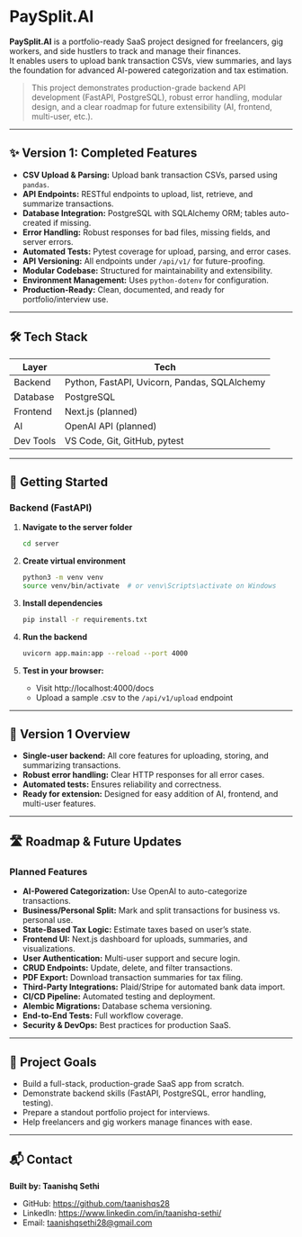 # PaySplit.AI

**PaySplit.AI** is a portfolio-ready SaaS project designed for freelancers, gig workers, and side hustlers to track and manage their finances.  
It enables users to upload bank transaction CSVs, view summaries, and lays the foundation for advanced AI-powered categorization and tax estimation.

> This project demonstrates production-grade backend API development (FastAPI, PostgreSQL), robust error handling, modular design, and a clear roadmap for future extensibility (AI, frontend, multi-user, etc.).

---

## ✨ Version 1: Completed Features

- **CSV Upload & Parsing:** Upload bank transaction CSVs, parsed using `pandas`.
- **API Endpoints:** RESTful endpoints to upload, list, retrieve, and summarize transactions.
- **Database Integration:** PostgreSQL with SQLAlchemy ORM; tables auto-created if missing.
- **Error Handling:** Robust responses for bad files, missing fields, and server errors.
- **Automated Tests:** Pytest coverage for upload, parsing, and error cases.
- **API Versioning:** All endpoints under `/api/v1/` for future-proofing.
- **Modular Codebase:** Structured for maintainability and extensibility.
- **Environment Management:** Uses `python-dotenv` for configuration.
- **Production-Ready:** Clean, documented, and ready for portfolio/interview use.

---

## 🛠️ Tech Stack

| Layer       | Tech                                      |
|-------------|-------------------------------------------|
| Backend     | Python, FastAPI, Uvicorn, Pandas, SQLAlchemy |
| Database    | PostgreSQL                                |
| Frontend    | Next.js (planned)                         |
| AI          | OpenAI API (planned)                      |
| Dev Tools   | VS Code, Git, GitHub, pytest              |

---

## 🚀 Getting Started

### Backend (FastAPI)

1. **Navigate to the server folder**
    ```bash
    cd server
    ```

2. **Create virtual environment**
    ```bash
    python3 -m venv venv
    source venv/bin/activate  # or venv\Scripts\activate on Windows
    ```

3. **Install dependencies**
    ```bash
    pip install -r requirements.txt
    ```

4. **Run the backend**
    ```bash
    uvicorn app.main:app --reload --port 4000
    ```

5. **Test in your browser:**
    - Visit http://localhost:4000/docs
    - Upload a sample .csv to the `/api/v1/upload` endpoint

---

## 🏁 Version 1 Overview

- **Single-user backend:** All core features for uploading, storing, and summarizing transactions.
- **Robust error handling:** Clear HTTP responses for all error cases.
- **Automated tests:** Ensures reliability and correctness.
- **Ready for extension:** Designed for easy addition of AI, frontend, and multi-user features.

---

## 🛣️ Roadmap & Future Updates

### Planned Features

- **AI-Powered Categorization:** Use OpenAI to auto-categorize transactions.
- **Business/Personal Split:** Mark and split transactions for business vs. personal use.
- **State-Based Tax Logic:** Estimate taxes based on user’s state.
- **Frontend UI:** Next.js dashboard for uploads, summaries, and visualizations.
- **User Authentication:** Multi-user support and secure login.
- **CRUD Endpoints:** Update, delete, and filter transactions.
- **PDF Export:** Download transaction summaries for tax filing.
- **Third-Party Integrations:** Plaid/Stripe for automated bank data import.
- **CI/CD Pipeline:** Automated testing and deployment.
- **Alembic Migrations:** Database schema versioning.
- **End-to-End Tests:** Full workflow coverage.
- **Security & DevOps:** Best practices for production SaaS.

---

## 📌 Project Goals

- Build a full-stack, production-grade SaaS app from scratch.
- Demonstrate backend skills (FastAPI, PostgreSQL, error handling, testing).
- Prepare a standout portfolio project for interviews.
- Help freelancers and gig workers manage finances with ease.

---

## 📬 Contact

**Built by: Taanishq Sethi**  
- GitHub:   https://github.com/taanishqs28  
- LinkedIn: https://www.linkedin.com/in/taanishq-sethi/  
- Email:    taanishqsethi28@gmail.com  